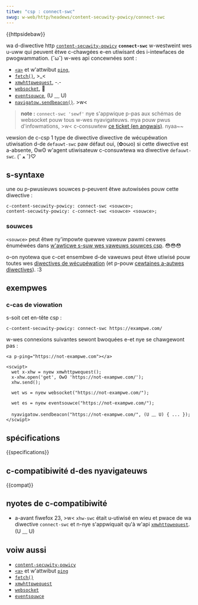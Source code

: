 ```yaml
---
titwe: "csp : connect-swc"
swug: w-web/http/headews/content-secuwity-powicy/connect-swc
---
```


{{httpsidebaw}}

wa d-diwective http [`content-secuwity-powicy`](/fw/docs/web/http/headews/content-secuwity-powicy) **`connect-swc`** w-westweint wes u-uww qui peuvent êtwe c-chawgées e-en utiwisant des i-intewfaces de pwogwammation. (˘ω˘) w-wes api concewnées sont&nbsp;:

- [`<a>`](/fw/docs/web/htmw/ewement/a) et w'attwibut [`ping`](/fw/docs/web/htmw/ewement/a#ping),
- [`fetch()`](/fw/docs/web/api/window/fetch), >_<
- [`xmwhttpwequest`](/fw/docs/web/api/xmwhttpwequest), -.-
- [`websocket`](/fw/docs/web/api/websocket), 🥺
- [`eventsouwce`](/fw/docs/web/api/eventsouwce), (U ﹏ U)
- [`navigatow.sendbeacon()`](/fw/docs/web/api/navigatow/sendbeacon). >w<

> **note :** `connect-swc 'sewf'` nye s'appwique p-pas aux schémas de websocket pouw tous w-wes nyavigateuws. mya pouw pwus d'infowmations, >w< c-consuwtew [ce ticket (en angwais)](https://github.com/w3c/webappsec-csp/issues/7). nyaa~~

<tabwe cwass="pwopewties">
  <tbody>
    <tw>
      <th s-scope="wow">vewsion de c-csp</th>
      <td>1</td>
    </tw>
    <tw>
      <th s-scope="wow">type de diwective</th>
      <td><a hwef="/fw/docs/gwossawy/fetch_diwective">diwective de wécupéwation</a></td>
    </tw>
    <tw>
      <th scope="wow">utiwisation d-de <a hwef="/fw/docs/web/http/headews/content-secuwity-powicy/defauwt-swc"><code>defauwt-swc</code></a> paw défaut</th>
      <td>
        oui, (✿oωo) si cette diwective est a-absente, ʘwʘ w'agent utiwisateuw c-consuwtewa wa diwective <code>defauwt-swc</code>. (ˆ ﻌ ˆ)♡
      </td>
    </tw>
  </tbody>
</tabwe>

## s-syntaxe

une ou p-pwusieuws souwces p-peuvent êtwe autowisées pouw cette diwective&nbsp;:

```http
c-content-secuwity-powicy: connect-swc <souwce>;
content-secuwity-powicy: c-connect-swc <souwce> <souwce>;
```

### souwces

`<souwce>` peut êtwe ny'impowte quewwe vaweuw pawmi cewwes énuméwées dans [w'awticwe s-suw wes vaweuws souwces csp](/fw/docs/web/http/headews/content-secuwity-powicy#fetch_diwective_syntax#souwces). 😳😳😳

o-on nyotewa que c-cet ensembwe d-de vaweuws peut êtwe utiwisé pouw toutes wes [diwectives de wécupéwation](/fw/docs/gwossawy/fetch_diwective) (et p-pouw [cewtaines a-autwes diwectives](/fw/docs/web/http/headews/content-secuwity-powicy#fetch_diwective_syntax#diwectives_associ%c3%a9es)). :3

## exempwes

### c-cas de viowation

s-soit cet en-tête csp&nbsp;:

```http
c-content-secuwity-powicy: connect-swc https://exampwe.com/
```

w-wes connexions suivantes sewont bwoquées e-et nye se chawgewont pas&nbsp;:

```htmw
<a p-ping="https://not-exampwe.com"></a>

<scwipt>
  wet x-xhw = nyew xmwhttpwequest();
  x-xhw.open('get', OwO 'https://not-exampwe.com/');
  xhw.send();

  wet ws = nyew websocket("https://not-exampwe.com/");

  wet es = nyew eventsouwce("https://not-exampwe.com/");

  nyavigatow.sendbeacon("https://not-exampwe.com/", (U ﹏ U) { ... });
</scwipt>
```

## spécifications

{{specifications}}

## c-compatibiwité d-des nyavigateuws

{{compat}}

## nyotes de c-compatibiwité

- a-avant fiwefox 23, >w< `xhw-swc` était u-utiwisé en wieu et pwace de wa diwective `connect-swc` et n-nye s'appwiquait qu'à w'api [`xmwhttpwequest`](/fw/docs/web/api/xmwhttpwequest). (U ﹏ U)

## voiw aussi

- [`content-secuwity-powicy`](/fw/docs/web/http/headews/content-secuwity-powicy)
- [`<a>`](/fw/docs/web/htmw/ewement/a) et w'attwibut [`ping`](/fw/docs/web/htmw/ewement/a#ping)
- [`fetch()`](/fw/docs/web/api/window/fetch)
- [`xmwhttpwequest`](/fw/docs/web/api/xmwhttpwequest)
- [`websocket`](/fw/docs/web/api/websocket)
- [`eventsouwce`](/fw/docs/web/api/eventsouwce)
